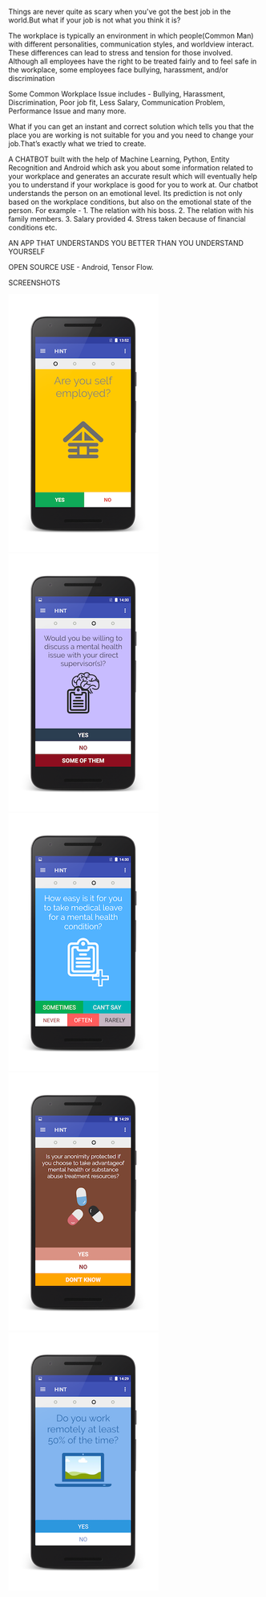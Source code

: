 Things are never quite as scary when you've got the best job in the world.But what if your job is not what you think it is?

The workplace is typically an environment in which people(Common Man) with different personalities, communication styles, and worldview interact. These differences can lead to stress and tension for those involved. Although all employees have the right to be treated fairly and to feel safe in the workplace, some employees face bullying, harassment, and/or discrimination

Some Common Workplace Issue includes - 
Bullying, Harassment, Discrimination, Poor job fit, Less Salary, Communication Problem, Performance Issue and many more.

What if you can get an instant and correct solution which tells you that the place you are working is not suitable for you and you need to change your job.That’s exactly what we tried to create.

A CHATBOT built with the help of Machine Learning, Python, Entity Recognition and Android which ask you about some information related to your workplace and generates an accurate result which will eventually help you to understand if your workplace is good for you to work at.
Our chatbot understands the person on an emotional level. Its prediction is not only based on the workplace conditions, but also on the emotional state of the person.
For example - 
	1. The relation with his boss.
	2. The relation with his family members.
	3. Salary provided
	4. Stress taken because of financial conditions etc.



AN APP THAT UNDERSTANDS YOU BETTER THAN YOU UNDERSTAND YOURSELF

OPEN SOURCE USE - Android, Tensor Flow.


SCREENSHOTS


![alt text](screenshots/DFG_2017-03-24-13-52-20.png "Question 1")          ![alt text](screenshots/DFG_2017-03-24-14-36-45.png "Question 2")  				 ![alt text](screenshots/DFG_2017-03-24-14-37-13.png "Question 3")						![alt text](screenshots/DFG_2017-03-24-14-37-19.png
 "Question 4") 
 ![alt text](screenshots/DFG_2017-03-24-14-37-49.png "Question 5")

